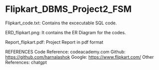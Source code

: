 # Flipkart_DBMS_Project2_FSM
Flipkart_code.txt: Contains the excecutable SQL code.

ERD_flipkart.png: It contains the ER Diagram for the codes.

Report_flipkart.pdf: Project Report in pdf format

REFERENCES
Code Reference: codeacademy.com
Github: https://github.com/harnalashok
Google: https://www.flipkart.com/
Other References: chatgpt
